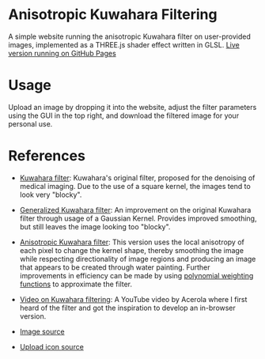 # Anisotropic Kuwahara Filtering

A simple website running the anisotropic Kuwahara filter on user-provided images, implemented as a THREE.js shader effect written in GLSL. [Live version running on GitHub Pages](https://badbadbadbadbad.github.io/anisotropic-kuwahara)

# Usage

Upload an image by dropping it into the website, adjust the filter parameters using the GUI in the top right, and download the filtered image for your personal use.

# References

- [Kuwahara filter](https://en.wikipedia.org/wiki/Kuwahara_filter): Kuwahara's original filter, proposed for the denoising of medical imaging. Due to the use of a square kernel, the images tend to look very "blocky".

- [Generalized Kuwahara filter](https://www.researchgate.net/publication/221226072_Edge_and_corner_preserving_smoothing_for_artistic_imaging): An improvement on the original Kuwahara filter through usage of a Gaussian Kernel. Provides improved smoothing, but still leaves the image looking too "blocky".

- [Anisotropic Kuwahara filter](https://www.kyprianidis.com/p/pg2009/jkyprian-pg2009.pdf): This version uses the local anisotropy of each pixel to change the kernel shape, thereby smoothing the image while respecting directionality of image regions and producing an image that appears to be created through water painting. Further improvements in efficiency can be made by using [polynomial weighting functions](https://www.umsl.edu/~kangh/Papers/kang-tpcg2010.pdf) to approximate the filter.

- [Video on Kuwahara filtering](https://www.youtube.com/watch?v=LDhN-JK3U9g): A YouTube video by Acerola where I first heard of the filter and got the inspiration to develop an in-browser version.

- [Image source](https://www.elitetreecare.com/2018/12/the-risk-of-snow-on-trees/)

- [Upload icon source](https://feathericons.com/?query=upload)
